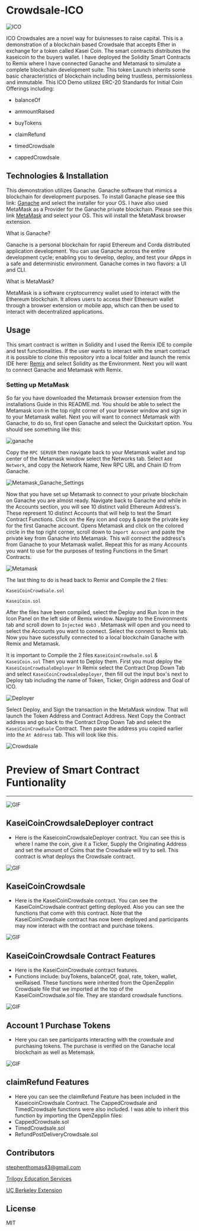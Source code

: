 # Crowdsale-ICO

![ICO](Resources/ICO_image.png)

ICO Crowdsales are a novel way for buisnesses to raise capital. This is a demonstration of a blockchain based Crowdsale that accepts Ether in exchange for a token called Kasei Coin. The smart contracts distributes the kaseicoin to the buyers wallet. I have deployed the Solidity Smart Contracts to Remix where I have connected Ganache and Metamask to simulate a complete blockchain development suite. This token Launch inherits some basic characteristics of blockchain including being trustless, permissionless and immutable. This ICO Demo utilizez ERC-20 Standards for Initial Coin Offerings including:

- balanceOf

- ammountRaised

- buyTokens

- claimRefund

- timedCrowdsale

- cappedCrowdsale


## Technologies & Installation

This demonstration utilizes Ganache. Ganache software that mimics a blockchain for development purposes. To install Ganache please see this link:  [Ganache](https://trufflesuite.com/ganache/) and select the installer for your OS. I have also used MetaMask as a Provider for the Ganache private blockchain. Please see this link [MetaMask](https://metamask.io/download/) and select your OS. This will install the MetaMask browser extension. 

What is Ganache?

Ganache is a personal blockchain for rapid Ethereum and Corda distributed application development. You can use Ganache across the entire development cycle; enabling you to develop, deploy, and test your dApps in a safe and deterministic environment. Ganache comes in two flavors: a UI and CLI.

What is MetaMask?

MetaMask is a software cryptocurrency wallet used to interact with the Ethereum blockchain. It allows users to access their Ethereum wallet through a browser extension or mobile app, which can then be used to interact with decentralized applications.

## Usage

This smart contract is written in Solidity and I used the Remix IDE to compile and test functionalities. If the user wants to interact with the smart contract it is possible to clone this repository into a local folder and launch the remix IDE here: [Remix](https://remix.ethereum.org/#optimize=false&runs=200&evmVersion=null&version=soljson-v0.8.7+commit.e28d00a7.js) and select Solidity as the Environment. Next you will want to connect Ganache and Metamask with Remix. 

### Setting up MetaMask

So far you have downloaded the Metamask browser extension from the installations Guide in this README.md. You should be able to select the Metamask icon in the top right corner of your browser window and sign in to your Metamask wallet. Next you will want to connect Metamask with Ganache, to do so, first open Ganache and select the Quickstart option. You should see something like this: 

![ganache](Resources/Ganache_image.png)

Copy the ``` RPC SERVER ``` then navigate back to your Metamask wallet and top center of the Metamask window select the Networks tab. Select ``` Add Network ```, and copy the Network Name, New RPC URL and Chain ID from Ganache.

![Metamask_Ganache_Settings](Resources/Gif_Connect_MM_Ganache.gif)

Now that you have set up Metamask to connect to your private blockchain on Ganache you are almost ready. Navigate back to Ganache and while in the Accounts section, you will see 10 distinct valid Ethereum Address's. These represent 10 distinct Accounts that will help to test the Smart Contract Functions. Click on the Key icon and copy & paste the private key for the first Ganache account. Opens Metamask and click on the colored circle in the top right corner, scroll down to ``` Import Account ``` and paste the private key from Ganache into Metamask. This will connect the address's from Ganache to your Metamask wallet. Repeat this for as many Accounts you want to use for the purposes of testing Functions in the Smart Contracts.

![Metamask](Resources/Gif_Add_Account.gif)

The last thing to do is head back to Remix and Compile the 2 files:

``` KaseiCoinCrowdsale.sol ```

``` KaseiCoin.sol ``` 

After the files have been compiled, select the Deploy and Run Icon in the Icon Panel on the left side of Remix window. Navigate to the Environments tab and scroll down to ``` Injected Web3 ``` . Metamask will open and you need to select the Accounts you want to connect. Select the connect to Remix tab.  Now you have sucessfully connected to a local blockchain Ganache with Remix and Metamask. 

It is important to Compile the 2 files ``` KaseiCoinCrowdsale.sol ``` & ``` KaseiCoin.sol ``` Then you want to Deploy them. First you must deploy the ``` KaseiCoinCrowdsaleDeployer ``` In Remix select the Contract Drop Down Tab and select ``` KaseiCoinCrowdsaleDeployer ```, then fill out the input box's next to Deploy tab including the name of Token, Ticker, Origin address and Goal of ICO.

![Deployer](Resources/Gif_KCDeployer.gif)

Select Deploy, and Sign the transaction in the MetaMask window. That will launch the Token Address and Contract Address. Next Copy the Contract address and go back to the Contract Drop Down Tab and select the ``` KaseiCoinCrowdsale ``` Contract. Then paste the address you copied earlier into the ``` At Address ``` tab. This will look like this.

![Crowdsale](Resources/Gif_KSC.gif)


# Preview of Smart Contract Funtionality
---
![GIF](Resources/Gif_KCDeployer.gif)

## KaseiCoinCrowdsaleDeployer contract
- Here is the KaseicoinCrowdsaleDeployer contract. You can see this is where I name the coin, give it a Ticker, Supply the Originating Address and set the amount of Coins that the Crowdsale will try to sell. This contract is what deploys the Crowdsale contract.

![GIF](Resources/Gif_KSC.gif)

## KaseiCoinCrowdsale
- Here is the KaseiCoinCrowdsale contract. You can see the KaseiCoinCrowdsale contract getting deployed. Also you can see the functions that come with this contract. Note that the KaseiCoinCrowdsale contract has now been deployed and participants may now interact with the contract and purchase tokens.

![GIF](Resources/Gif_KSC_Features.gif)

## KaseiCoinCrowdsale Contract Features
- Here is the KaseiCoinCrowdsale contract features.
- Functions include: buyTokens, balanceOf, goal, rate, token, wallet, weiRaised. These functions were inherited from the OpenZepplin Crowdsale file that we imported at the top of the KaseiCoinCrowdsale.sol file. They are standard crowdsale functions.

![GIF](Resources/Gif_Account1_Purchase.gif)

## Account 1 Purchase Tokens
- Here you can see participants interacting with the crowdsale and purchasing tokens. The purchase is verified on the Ganache local blockchain as well as Metemask.

![GIF](Resources/Gif_claimRefund_feature.gif)

## claimRefund Features
- Here you can see the claimRefund Feature has been included in the KaseicoinCrowdsale Contract. The CappedCrowdsale and TimedCrowdsale functions were also included. I was able to inherit this function by importing the OpenZepplin files:
- CappedCrowdsale.sol
- TimedCrowdsale.sol
- RefundPostDeliveryCrowdsale.sol


## Contributors

stephenthomas43@gmail.com

[Trilogy Education Services](https://www.trilogyed.com/)

[UC Berkeley Extension ](https://extension.berkeley.edu/)



## License 

MIT
